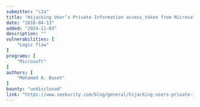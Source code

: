 ```yaml
---
submitter: "c2a"
title: "Hijacking User’s Private Information access_token from Microsoft Office360 facebook App"
date: "2018-04-13"
added: "2024-11-03"
description: ""
vulnerabilities: [
    "Logic flaw"
]
programs: [
    "Microsoft"
]
authors: [
    "Mohamed A. Baset"
]
bounty: "undisclosed"
link: "https://www.seekurity.com/blog/general/hijacking-users-private-information-access_token-from-microsoft-office360-facebook-app"
---
```




